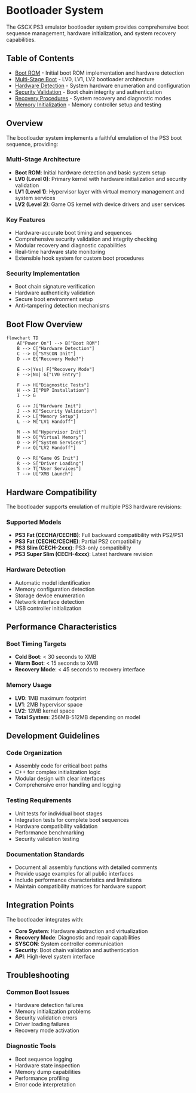 # Bootloader System

The GSCX PS3 emulator bootloader system provides comprehensive boot sequence management, hardware initialization, and system recovery capabilities.

## Table of Contents

- [Boot ROM](boot-rom.md) - Initial boot ROM implementation and hardware detection
- [Multi-Stage Boot](multi-stage-boot.md) - LV0, LV1, LV2 bootloader architecture
- [Hardware Detection](hardware-detection.md) - System hardware enumeration and configuration
- [Security Validation](security-validation.md) - Boot chain integrity and authentication
- [Recovery Procedures](recovery-procedures.md) - System recovery and diagnostic modes
- [Memory Initialization](memory-initialization.md) - Memory controller setup and testing

## Overview

The bootloader system implements a faithful emulation of the PS3 boot sequence, providing:

### Multi-Stage Architecture
- **Boot ROM**: Initial hardware detection and basic system setup
- **LV0 (Level 0)**: Primary kernel with hardware initialization and security validation
- **LV1 (Level 1)**: Hypervisor layer with virtual memory management and system services
- **LV2 (Level 2)**: Game OS kernel with device drivers and user services

### Key Features
- Hardware-accurate boot timing and sequences
- Comprehensive security validation and integrity checking
- Modular recovery and diagnostic capabilities
- Real-time hardware state monitoring
- Extensible hook system for custom boot procedures

### Security Implementation
- Boot chain signature verification
- Hardware authenticity validation
- Secure boot environment setup
- Anti-tampering detection mechanisms

## Boot Flow Overview

```mermaid
flowchart TD
    A["Power On"] --> B["Boot ROM"]
    B --> C["Hardware Detection"]
    C --> D["SYSCON Init"]
    D --> E{"Recovery Mode?"}
    
    E -->|Yes| F["Recovery Mode"]
    E -->|No| G["LV0 Entry"]
    
    F --> H["Diagnostic Tests"]
    H --> I["PUP Installation"]
    I --> G
    
    G --> J["Hardware Init"]
    J --> K["Security Validation"]
    K --> L["Memory Setup"]
    L --> M["LV1 Handoff"]
    
    M --> N["Hypervisor Init"]
    N --> O["Virtual Memory"]
    O --> P["System Services"]
    P --> Q["LV2 Handoff"]
    
    Q --> R["Game OS Init"]
    R --> S["Driver Loading"]
    S --> T["User Services"]
    T --> U["XMB Launch"]
```

## Hardware Compatibility

The bootloader supports emulation of multiple PS3 hardware revisions:

### Supported Models
- **PS3 Fat (CECHA/CECHB)**: Full backward compatibility with PS2/PS1
- **PS3 Fat (CECHC/CECHE)**: Partial PS2 compatibility
- **PS3 Slim (CECH-2xxx)**: PS3-only compatibility
- **PS3 Super Slim (CECH-4xxx)**: Latest hardware revision

### Hardware Detection
- Automatic model identification
- Memory configuration detection
- Storage device enumeration
- Network interface detection
- USB controller initialization

## Performance Characteristics

### Boot Timing Targets
- **Cold Boot**: < 30 seconds to XMB
- **Warm Boot**: < 15 seconds to XMB
- **Recovery Mode**: < 45 seconds to recovery interface

### Memory Usage
- **LV0**: 1MB maximum footprint
- **LV1**: 2MB hypervisor space
- **LV2**: 12MB kernel space
- **Total System**: 256MB-512MB depending on model

## Development Guidelines

### Code Organization
- Assembly code for critical boot paths
- C++ for complex initialization logic
- Modular design with clear interfaces
- Comprehensive error handling and logging

### Testing Requirements
- Unit tests for individual boot stages
- Integration tests for complete boot sequences
- Hardware compatibility validation
- Performance benchmarking
- Security validation testing

### Documentation Standards
- Document all assembly functions with detailed comments
- Provide usage examples for all public interfaces
- Include performance characteristics and limitations
- Maintain compatibility matrices for hardware support

## Integration Points

The bootloader integrates with:
- **Core System**: Hardware abstraction and virtualization
- **Recovery Mode**: Diagnostic and repair capabilities
- **SYSCON**: System controller communication
- **Security**: Boot chain validation and authentication
- **API**: High-level system interface

## Troubleshooting

### Common Boot Issues
- Hardware detection failures
- Memory initialization problems
- Security validation errors
- Driver loading failures
- Recovery mode activation

### Diagnostic Tools
- Boot sequence logging
- Hardware state inspection
- Memory dump capabilities
- Performance profiling
- Error code interpretation